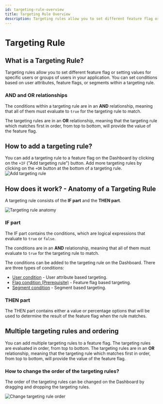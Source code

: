 ```yaml
---
id: targeting-rule-overview
title: Targeting Rule Overview
description: Targeting rules allow you to set different feature flag or setting values for specific users or groups of users in your application.
---
```


# Targeting Rule

## What is a Targeting Rule?

Targeting rules allow you to set different feature flag or setting values for specific users or groups of users in your application. You can set conditions based on user attributes, feature flags, or segments within a targeting rule.

### AND and OR relationships

The conditions within a targeting rule are in an **AND** relationship, meaning that all of them must evaluate to `true` for the targeting rule to match.

The targeting rules are in an **OR** relationship, meaning that the targeting rule which matches first in order, from top to bottom, will provide the value of the feature flag.

## How to add a targeting rule?

You can add a targeting rule to a feature flag on the Dashboard by clicking on the `+IF` ("Add targeting rule") button. Add more targeting rules by clicking on the `+OR` button at the bottom of a targeting rule.
![Add targeting rule](/assets/targeting/targeting-rule/add-rule.jpg)

## How does it work? - Anatomy of a Targeting Rule

A targeting rule consists of the **IF part** and the **THEN part**.

![Targeting rule anatomy](/assets/targeting/targeting-rule/targeting-rule.jpg)

### IF part

The IF part contains the conditions, which are logical expressions that evaluate to `true` or `false`.

The conditions are in an **AND** relationship, meaning that all of them must evaluate to `true` for the targeting rule to match.

The conditions can be added to the targeting rule on the Dashboard. There are three types of conditions:
- [User condition](/targeting/targeting-rules/user-condition) - User attribute based targeting.
- [Flag condition (Prerequisite)](/targeting/targeting-rules/) - Feature flag based targeting.
- [Segment condition](/targeting/targeting-rules/segment-condition) - Segment based targeting.

### THEN part

The THEN part contains either a value or percentage options that will be used to determine the result of the feature flag when the rule matches.

## Multiple targeting rules and ordering
You can add multiple targeting rules to a feature flag. The targeting rules are evaluated in order, from top to bottom.
The targeting rules are in an **OR** relationship, meaning that the targeting rule which matches first in order, from top to bottom, will provide the value of the feature flag.

### How to change the order of the targeting rules?

The order of the targeting rules can be changed on the Dashboard by dragging and dropping the targeting rules.

![Change targeting rule order](/assets/targeting/targeting-rule/reorder.jpg)